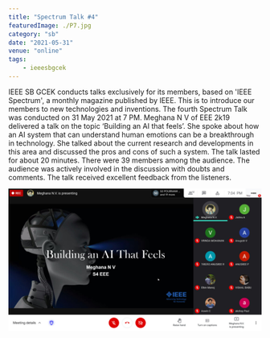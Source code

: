 ```yaml
---
title: "Spectrum Talk #4"
featuredImage: ./P7.jpg
category: "sb"
date: "2021-05-31"
venue: "online"
tags:
    - ieeesbgcek
---
```

IEEE SB GCEK conducts talks exclusively for its members, based on 'IEEE Spectrum', a monthly magazine published by IEEE. This is to introduce our members to new technologies and inventions. The fourth Spectrum Talk was conducted on 31 May 2021 at 7 PM. 
Meghana N V of EEE 2k19 delivered a talk on the topic ‘Building an AI that feels’. She spoke about how an AI system that can understand human emotions can be a breakthrough in technology. She talked about the current research and developments in this area and discussed the pros and cons of such a system.
The talk lasted for about 20 minutes. There were 39 members among the audience. The audience was actively involved in the discussion with doubts and comments. 
The talk received excellent feedback from the listeners.


![Spectrum Talk #4](./P8.jpg)

        
